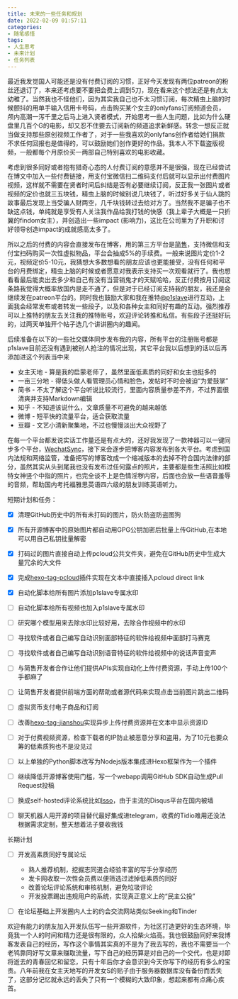 ```yaml
---
title: 未来的一些任务和规划
date: 2022-02-09 01:57:11
categories:
- 随笔感悟
tags:
- 人生思考
- 未来计划
- 任务列表
---
```



最近我发觉国人可能还是没有付费订阅的习惯，正好今天发现有两位patreon的粉丝还退订了，本来还考虑要不要把会费上调到5刀，现在看来这个想法还是有点太幼稚了。当然我也不怪他们，因为其实我自己也不太习惯订阅，每次精虫上脑的时候颤抖的用单手输入信用卡号码，点击购买某个女主的onlyfans订阅频道会员，颅内高潮一泻千里之后马上进入贤者模式，开始思考一些人生问题，比如为什么硬盘里几百个G的电影，却又忍不住要去订阅新的频道追求新鲜感。转念一想反正就当做支持那些原创视频工作者了，对于一些我喜欢的onlyfans创作者给她们捐款不求任何回报也是值得的，可以鼓励她们创作更好的作品。我本人不下载盗版视频，一般都每个月原价买一两部自己特别喜欢的电影收藏。

考虑到很多同好或者抱有猎奇心态的人付费订阅的意愿并不是很强，现在已经尝试在博文中加入一些付费链接，用支付宝微信扫二维码支付后就可以显示出付费图片视频，这样就不需要在贤者时间后纠结是否有必要继续订阅，反正我一张图片或者视频的定价也就三五块钱，精虫上脑的时候别说几块钱了，听过好多关于仙人跳的故事最后发现上当受骗人财两空，几千块钱转过去给对方了。当然我不是骗子也不缺这点钱，单纯就是享受有人关注我作品给我打钱的快感（我上辈子大概是一只折翼的findom女主），并创造出一些impact (影响力)，这比在公司里为了升职和讨好领导创造impact的成就感高太多了。

所以之后的付费的内容会直接发布在博客，用的第三方平台是[简售](https://jianshou.online)，支持微信和支付宝扫码购买一次性虚拟物品，平台会抽成5%的手续费。一般来说图片定价1-2元，视频定价5-10元，我猜想大多数想看的朋友应该也更能接受，没有任何和平台的月费绑定，精虫上脑的时候或者愿意对我表示支持买一次观看就行了。我也想看看最后能卖出去多少和自己有没有当营销鬼才的天赋哈哈，反正付费按月订阅这条路我觉得大概率放国内是走不通了，但是对于已经订阅支持我的朋友，我还是会继续发在patreon平台的。同时我也鼓励大家和我在推特[@p1slave](https://twitter.com/p1slave)进行互动，上面我会经常发布或者转发一些段子，以及和各种女主和同好有趣的互动。强烈推荐可以上推特的朋友去关注我的推特账号，欢迎评论转推和私信。有些段子还挺好玩的，过两天单独开个帖子选几个讲讲圈内的趣闻。


后续准备在以下的一些社交媒体同步发布我的内容，所有平台的注册账号都是p1slave目前还没有遇到被别人抢注的情况出现，其它平台我以后想到的话以后再添加进这个列表当中来

* 女主天地 - 算是我的启蒙老师了，虽然里面低素质的同好和女主也挺多的
* 一亩三分地 - 得低头做人看管理员心情和脸色，发帖时不时会被迫“为爱鼓掌”
* 简书 - 不太了解这个平台听说比较流行，里面内容质量参差不齐，不过界面很清爽并支持Markdown编辑
* 知乎 - 不知道该说什么，文章质量不可避免的越来越低
* 微博 - 短平快的流量平台，适合获取流量
* 豆瓣 - 文艺小清新聚集地，不过也慢慢淡出大众视野了

在每一个平台都发说实话工作量还是有点大的，还好我发现了一款神器可以一键同步多个平台，[WechatSync](https://www.wechatsync.com/)，接下来会逐步把博客内容发布到各大平台。考虑到国内法规和网络监管，准备把写的博客改成一个缩减版本的去掉不符合国内法律的部分，虽然其实从头到尾我也没有发布过任何露点的照片，主要都是些生活照比如模特女神竖个中指的照片，也完全谈不上是色情淫秽内容，后面也会放一些语音羞辱的音频，帮助国内考托福雅思英语四六级的朋友训练英语听力。



短期计划和任务：
- [x] 清理GitHub历史中的所有未打码的图片，防火防盗防盗图狗
- [x] 所有开源博客中的原始图片都自动用GPG公钥加密后批量上传GitHub,在本地可以用自己私钥批量解密
- [x] 打码过的图片直接自动上传pcloud公共文件夹，避免在GitHub历史中生成大量冗余的大文件 
- [x] 完成[hexo-tag-pcloud](https://github.com/p1slave/hexo-tag-pcloud)插件实现在文本中直接插入pcloud direct link
- [x] 自动化脚本给所有图片添加p1slave专属水印
- [ ] 自动化脚本给所有视频也加入p1slave专属水印
- [ ] 研究哪个模型用来去除水印比较好用，去除合作视频中的水印
- [ ] 寻找软件或者自己编写自动识别面部特征的软件给视频中面部打马赛克
- [ ] 寻找软件或者自己编写自动识别语音特征的软件给视频中的说话声音变声
- [ ] 与简售开发者合作让他们提供APIs实现自动化上传付费资源，手动上传100个手都麻了
- [ ] 让简售开发者提供前端方面的帮助或者源代码来实现点击当前图片跳出二维码
- [ ] 虚拟货币支付电子商品和订阅
- [ ] 改善[hexo-tag-jianshou](https://github.com/p1slave/hexo-tag-jianshou)实现异步上传付费资源并在文本中显示资源ID
- [ ] 对于付费视频资源，检查下载者的IP防止被恶意分享和盗用，为了10元也要众筹的低素质狗也不是没见过
- [ ] 以上单独的Python脚本改写为Nodejs版本集成进Hexo框架作为一个插件
- [ ] 继续降低开源博客使用门槛，写一个webapp调用GitHub SDK自动生成Pull Request投稿
- [ ] 换成self-hosted评论系统比如[Isso](https://posativ.org/isso/)，由于主流的Disqus平台在国内被墙
- [ ] 聊天机器人用开源的项目替代最好集成进telegram，收费的Tidio难用还没法根据需求定制，整天想着法子要收我钱


长期计划
- [ ] 开发高素质同好专属论坛
	- 熟人推荐机制，挖掘志同道合经验丰富的写手分享经历
	- 发卡网收取一次性会员费以便筛选过滤掉低素质的同好
	- 改善论坛评论系统和审核机制，避免垃圾评论
	- 开发投票踢出违规用户的系统，实现真正意义上的“民主公投”
- [ ] 在论坛基础上开发圈内人士的约会交流网站类似Seeking和Tinder


欢迎有能力的朋友加入开发队伍写一些开源软件，为社区打造更好的生态环境，毕竟我一个人的时间和精力还是很有限的，众人拾柴火焰高。我也很鼓励同好来我博客发表自己的经历，写作这个事情其实真的不是为了我去写的，我也不需要当一个老鸨靠同好写文章来赚取流量，写下自己的经历算是对自己的一个交代，也是对即将逝去的青春回忆和留恋，只有十年后你才会意识到今天你写下的经历有多么的宝贵。八年前我在女主天地写的开发女S的贴子由于服务器数据库没有备份而丢失了，这部分记忆就永远的丢失了只有一个模糊的大致印象，想起来都有点痛心疾首。


